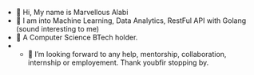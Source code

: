 - 👋 Hi, My name is Marvellous Alabi
- 👀 I am into Machine Learning, Data Analytics, RestFul API with Golang (sound interesting to me)
- 🌱 A Computer Science BTech holder.
- - 💞️ I’m looking forward to any help, mentorship, collaboration, internship or employement. Thank youbfir stopping by.

<!---
marvellousadeoluwa/marvellousadeoluwa is a ✨ special ✨ repository because its `README.md` (this file) appears on your GitHub profile.
You can click the Preview link to take a look at your changes.
--->
